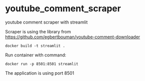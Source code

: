# youtube_comment_scraper
youtube comment scraper with streamlit

Scraper is using the library from https://github.com/egbertbouman/youtube-comment-downloader

```
docker build -t streamlit .
```

Run container with command:
```
docker run -p 8501:8501 streamlit
```

The application is using port 8501
